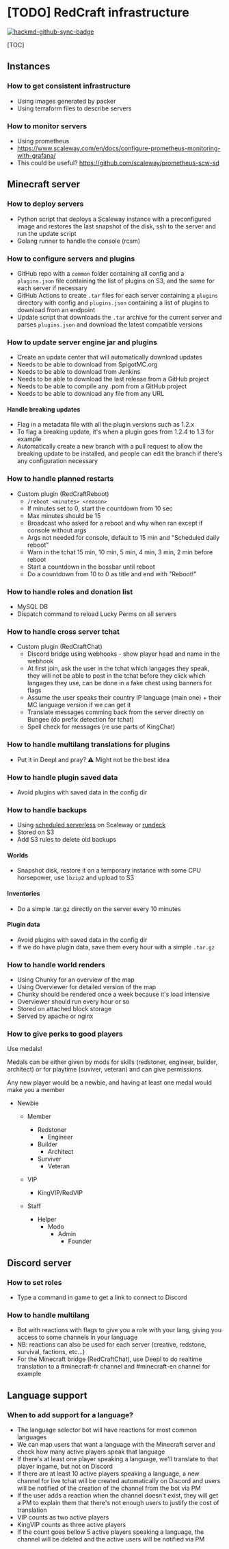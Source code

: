 # [TODO] RedCraft infrastructure

[![hackmd-github-sync-badge](https://hackmd.io/l0_aF4dGTy2VXcL0P9RBag/badge)](https://hackmd.io/l0_aF4dGTy2VXcL0P9RBag)


[TOC]

## Instances

### How to get consistent infrastructure
- Using images generated by packer
- Using terraform files to describe servers

### How to monitor servers
- Using prometheus
- https://www.scaleway.com/en/docs/configure-prometheus-monitoring-with-grafana/
- This could be useful? https://github.com/scaleway/prometheus-scw-sd

## Minecraft server

### How to deploy servers
- Python script that deploys a Scaleway instance with a preconfigured image and restores the last snapshot of the disk, ssh to the server and run the update script
- Golang runner to handle the console (rcsm)

### How to configure servers and plugins
- GitHub repo with a `common` folder containing all config and a `plugins.json` file containing the list of plugins on S3, and the same for each server if necessary
- GitHub Actions to create `.tar` files for each server containing a `plugins` directory with config and `plugins.json` containing a list of plugins to download from an endpoint
- Update script that downloads the `.tar` archive for the current server and parses `plugins.json` and download the latest compatible versions

### How to update server engine jar and plugins
- Create an update center that will automatically download updates
- Needs to be able to download from SpigotMC.org
- Needs to be able to download from Jenkins
- Needs to be able to download the last release from a GitHub project
- Needs to be able to compile any .pom from a GitHub project
- Needs to be able to download any file from any URL

#### Handle breaking updates
- Flag in a metadata file with all the plugin versions such as 1.2.x
- To flag a breaking update, it's when a plugin goes from 1.2.4 to 1.3 for example
- Automatically create a new branch with a pull request to allow the breaking update to be installed, and people can edit the branch if there's any configuration necessary

### How to handle planned restarts
- Custom plugin (RedCraftReboot)
    - `/reboot <minutes> <reason>`
    - If minutes set to 0, start the countdown from 10 sec
    - Max minutes should be 15
    - Broadcast who asked for a reboot and why when ran except if console without args
    - Args not needed for console, default to 15 min and "Scheduled daily reboot"
    - Warn in the tchat 15 min, 10 min, 5 min, 4 min, 3 min, 2 min before reboot
    - Start a countdown in the bossbar until reboot
    - Do a countdown from 10 to 0 as title and end with "Reboot!"

### How to handle roles and donation list
- MySQL DB
- Dispatch command to reload Lucky Perms on all servers

### How to handle cross server tchat
- Custom plugin (RedCraftChat)
    - Discord bridge using webhooks - show player head and name in the webhook
    - At first join, ask the user in the tchat which langages they speak, they will not be able to post in the tchat before they click which langages they use, can be done in a fake chest using banners for flags
    - Assume the user speaks their country IP language (main one) + their MC language version if we can get it
    - Translate messages comming back from the server directly on Bungee (do prefix detection for tchat)
    - Spell check for messages (re use parts of KingChat)

### How to handle multilang translations for plugins
- Put it in Deepl and pray? :warning: Might not be the best idea

### How to handle plugin saved data
- Avoid plugins with saved data in the config dir

### How to handle backups

- Using [scheduled serverless](https://developers.scaleway.com/en/products/serverless/api/#cron) on Scaleway or [rundeck](https://www.rundeck.com/open-source)
- Stored on S3
- Add S3 rules to delete old backups

#### Worlds
- Snapshot disk, restore it on a temporary instance with some CPU horsepower, use `lbzip2` and upload to S3

#### Inventories
- Do a simple .tar.gz directly on the server every 10 minutes

#### Plugin data
- Avoid plugins with saved data in the config dir
- If we do have plugin data, save them every hour with a simple `.tar.gz`


### How to handle world renders
- Using Chunky for an overview of the map
- Using Overviewer for detailed version of the map
- Chunky should be rendered once a week because it's load intensive
- Overviewer should run every hour or so
- Stored on attached block storage
- Served by apache or nginx


### How to give perks to good players

Use medals!

Medals can be either given by mods for skills (redstoner, engineer, builder, architect) or for playtime (suviver, veteran) and can give permissions.

Any new player would be a newbie, and having at least one medal would make you a member

- Newbie
    - Member
        - Redstoner
            - Engineer
        - Builder
            - Architect
        - Surviver
            - Veteran
    - VIP
        - KingVIP/RedVIP

    - Staff
        - Helper
            - Modo
                - Admin
                    - Founder

## Discord server

### How to set roles
- Type a command in game to get a link to connect to Discord

### How to handle multilang
- Bot with reactions with flags to give you a role with your lang, giving you access to some channels in your language
- NB: reactions can also be used for each server (creative, redstone, survival, factions, etc...)
- For the Minecraft bridge (RedCraftChat), use Deepl to do realtime translation to a #minecraft-fr channel and #minecraft-en channel for example

## Language support

### When to add support for a language?
- The language selector bot will have reactions for most common languages
- We can map users that want a language with the Minecraft server and check how many active players speak that language
- If there's at least one player speaking a language, we'll translate to that player ingame, but not on Discord
- If there are at least 10 active players speaking a language, a new channel for live tchat will be created automatically on Discord and users will be notified of the creation of the channel from the bot via PM
- If the user adds a reaction when the channel doesn't exist, they will get a PM to explain them that there's not enough users to justify the cost of translation
- VIP counts as two active players
- KingVIP counts as three active players
- If the count goes bellow 5 active players speaking a language, the channel will be deleted and the active users will be notified via PM